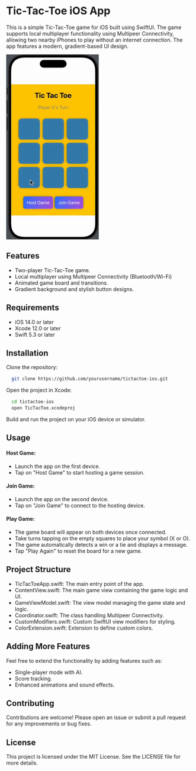 
# Tic-Tac-Toe iOS App

This is a simple Tic-Tac-Toe game for iOS built using SwiftUI. The game supports local multiplayer functionality using Multipeer Connectivity, allowing two nearby iPhones to play without an internet connection. The app features a modern, gradient-based UI design.

![](https://github.com/ArunaUd92/Tic-Tac-Toe/blob/main/ScreenRecording2024-07-15at12.42.29am-ezgif.com-video-to-gif-converter.gif)

## Features
- Two-player Tic-Tac-Toe game.
-  Local multiplayer using Multipeer Connectivity (Bluetooth/Wi-Fi)
-  Animated game board and transitions.
- Gradient background and stylish button designs.

## Requirements
- iOS 14.0 or later
- Xcode 12.0 or later
- Swift 5.3 or later

## Installation

Clone the repository:

```bash
  git clone https://github.com/yourusername/tictactoe-ios.git
```

Open the project in Xcode:

```bash
  cd tictactoe-ios
  open TicTacToe.xcodeproj
```

Build and run the project on your iOS device or simulator.

## Usage

#### Host Game:
- Launch the app on the first device.
- Tap on "Host Game" to start hosting a game session.

#### Join Game:
- Launch the app on the second device.
- Tap on "Join Game" to connect to the hosting device.

#### Play Game:
- The game board will appear on both devices once connected.
- Take turns tapping on the empty squares to place your symbol (X or O).
- The game automatically detects a win or a tie and displays a message.
- Tap "Play Again" to reset the board for a new game.

## Project Structure

- TicTacToeApp.swift: The main entry point of the app.
- ContentView.swift: The main game view containing the game logic and UI.
- GameViewModel.swift: The view model managing the game state and logic.
- Coordinator.swift: The class handling Multipeer Connectivity.
- CustomModifiers.swift: Custom SwiftUI view modifiers for styling.
- ColorExtension.swift: Extension to define custom colors.

## Adding More Features
Feel free to extend the functionality by adding features such as:

- Single-player mode with AI.
- Score tracking.
- Enhanced animations and sound effects.

## Contributing
Contributions are welcome! Please open an issue or submit a pull request for any improvements or bug fixes.

## License
This project is licensed under the MIT License. See the LICENSE file for more details.
